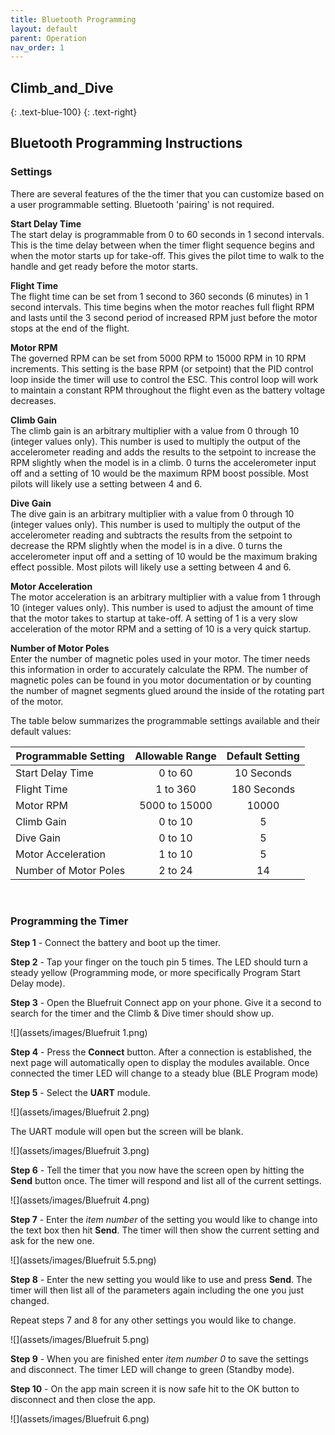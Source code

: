 ```yaml
---
title: Bluetooth Programming
layout: default
parent: Operation
nav_order: 1
---
```


## **Climb_and_Dive** ##
{: .text-blue-100}
{: .text-right}

## Bluetooth Programming Instructions ##

### Settings ###

There are several features of the the timer that you can customize based on a user programmable setting.  Bluetooth 'pairing' is not required.

**Start Delay Time**<br>
The start delay is programmable from 0 to 60 seconds in 1 second intervals.  This is the time delay between when the timer flight sequence begins and when the motor starts up for take-off.  This gives the pilot time to walk to the handle and get ready before the motor starts.

**Flight Time**<br>
The flight time can be set from 1 second to 360 seconds (6 minutes) in 1 second intervals.  This time begins when the motor reaches full flight RPM and lasts until the 3 second period of increased RPM just before the motor stops at the end of the flight.

**Motor RPM**<br>
The governed RPM can be set from 5000 RPM to 15000 RPM in 10 RPM increments.  This setting is the base RPM (or setpoint) that the PID control loop inside the timer will use to control the ESC. This control loop will work to maintain a constant RPM throughout the flight even as the battery voltage decreases.

**Climb Gain**<br>
The climb gain is an arbitrary multiplier with a value from 0 through 10 (integer values only).  This number is used to multiply the output of the accelerometer reading and adds the results to the setpoint to increase the RPM slightly when the model is in a climb.  0 turns the accelerometer input off and a setting of 10 would be the maximum RPM boost possible.  Most pilots will likely use a setting between 4 and 6.

**Dive Gain**<br>
The dive gain is an arbitrary multiplier with a value from 0 through 10 (integer values only).  This number is used to multiply the output of the accelerometer reading and subtracts the results from the setpoint to decrease the RPM slightly when the model is in a dive.  0 turns the accelerometer input off and a setting of 10 would be the maximum braking effect possible.  Most pilots will likely use a setting between 4 and 6.

**Motor Acceleration**<br>
The motor acceleration is an arbitrary multiplier with a value from 1 through 10 (integer values only).  This number is used to adjust the amount of time that the motor takes to startup at take-off.   A setting of 1 is a very slow acceleration of the motor RPM and a setting of 10 is a very quick startup.

**Number of Motor Poles**<br>
Enter the number of magnetic poles used in your motor.  The timer needs this information in order to accurately calculate the RPM.  The number of magnetic poles  can be found in you motor documentation or by counting the number of magnet segments glued around the inside of the rotating part of the motor.

The table below summarizes the programmable settings available and their default values:

| Programmable Setting | Allowable Range | Default Setting |
| --- | :---: | :---: |
| Start Delay Time | 0 to 60 | 10 Seconds |
| Flight Time | 1 to 360 | 180 Seconds |
| Motor RPM | 5000 to 15000 | 10000 |
| Climb Gain | 0 to 10 | 5 |
| Dive Gain | 0 to 10 | 5 |
| Motor Acceleration | 1 to 10 | 5 |
| Number of Motor Poles | 2 to 24 | 14 |

<br>

### Programming the Timer ###

**Step 1** - Connect the battery and boot up the timer.

**Step 2** - Tap your finger on the touch pin 5 times. The LED should turn a steady yellow (Programming mode, or more specifically Program Start Delay mode).

**Step 3** - Open the Bluefruit Connect app on your phone. Give it a second to search for the timer and the Climb & Dive timer should show up.

![](assets/images/Bluefruit 1.png)

**Step 4** - Press the **Connect** button.  After a connection is established, the next page will automatically open to display the modules available.  Once connected the timer LED will change to a steady blue (BLE Program mode)

**Step 5** - Select the **UART** module.

![](assets/images/Bluefruit 2.png)

The UART module will open but the screen will be blank.

![](assets/images/Bluefruit 3.png)

**Step 6** - Tell the timer that you now have the screen open by hitting the **Send** button once.  The timer will respond and list all of the current settings.

![](assets/images/Bluefruit 4.png)

**Step 7** - Enter the *item number* of the setting you would like to change into the text box then hit **Send**.  The timer will then show the current setting and ask for the new one.

![](assets/images/Bluefruit 5.5.png)

**Step 8** - Enter the new setting you would like to use and press **Send**.  The timer will then list all of the parameters again including the one you just changed.

Repeat steps 7 and 8 for any other settings you would like to change.  

![](assets/images/Bluefruit 5.png)

**Step 9** - When you are finished enter *item number 0* to save the settings and disconnect.  The timer LED will change to green (Standby mode).

**Step 10** - On the app main screen it is now safe hit to the OK button to disconnect and then close the app.

![](assets/images/Bluefruit 6.png)
